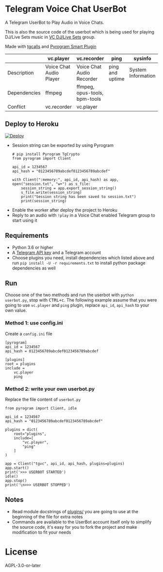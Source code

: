 # Telegram Voice Chat UserBot

A Telegram UserBot to Play Audio in Voice Chats.

This is also the source code of the userbot which is being used for playing DJ/Live Sets music in [VC DJ/Live Sets](https://t.me/VCSets) group.

Made with [tgcalls](https://github.com/MarshalX/tgcalls) and [Pyrogram Smart Plugin](https://docs.pyrogram.org/topics/smart-plugins)

|              | vc.player               | vc.recorder                   | ping            | sysinfo            |
|--------------|-------------------------|-------------------------------|-----------------|--------------------|
| Description  | Voice Chat Audio Player | Voice Chat Audio Recorder     | ping and uptime | System Information |
| Dependencies | ffmpeg                  | ffmpeg, opus-tools, bpm-tools |                 |                    |
| Conflict     | vc.recorder             | vc.player                     |                 |                    |

## Deploy to Heroku

[![Deploy](https://www.herokucdn.com/deploy/button.svg)](https://heroku.com/deploy?template=https://github.com/dashezup/tgvc-userbot/tree/radio)

- Session string can be exported by using Pyrogram
  ```
  # pip install Pyrogram TgCrypto
  from pyrogram import Client

  api_id = 1234567
  api_hash = "0123456789abcdef0123456789abcdef"

  with Client(":memory:", api_id, api_hash) as app, open("session.txt", "w+") as s_file:
      session_string = app.export_session_string()
      s_file.write(session_string)
      print("Session string has been saved to session.txt")
      print(session_string)
  ```
- Enable the worker after deploy the project to Heroku
- Reply to an audio with `!play` in a Voice Chat enabled Telegram group to start using it

## Requirements

- Python 3.6 or higher
- A [Telegram API key](https://docs.pyrogram.org/intro/quickstart#enjoy-the-api) and a Telegram account
- Choose plugins you need, install dependencies which listed above and run `pip install -U -r requirements.txt` to install python package dependencies as well

## Run

Choose one of the two methods and run the userbot with
`python userbot.py`, stop with <kbd>CTRL+c</kbd>. The following example
assume that you were going to use `vc.player` and `ping` plugin, replace
`api_id`, `api_hash` to your own value.

### Method 1: use config.ini

Create a `config.ini` file

```
[pyrogram]
api_id = 1234567
api_hash = 0123456789abcdef0123456789abcdef

[plugins]
root = plugins
include =
    vc.player
    ping
```

### Method 2: write your own userbot.py

Replace the file content of `userbot.py`

```
from pyrogram import Client, idle

api_id = 1234567
api_hash = "0123456789abcdef0123456789abcdef"

plugins = dict(
    root="plugins",
    include=[
        "vc.player",
        "ping"
    ]
)

app = Client("tgvc", api_id, api_hash, plugins=plugins)
app.start()
print('>>> USERBOT STARTED')
idle()
app.stop()
print('\n>>> USERBOT STOPPED')
```

## Notes

- Read module docstrings of [plugins/](plugins) you are going to use at
  the beginning of the file for extra notes
- Commands are available to the UserBot account itself only to simplify
  the source code, it's easy for you to fork the project and make
  modification to fit your needs

# License

AGPL-3.0-or-later

